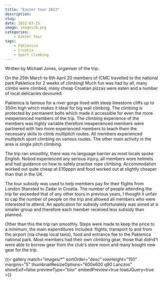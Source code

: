 ```yaml
---
title: "Easter tour 2012"
description: 
slug: 
date: 2012-03-25
image: images/0.png
categories:
    - Easter Tour
tags:
    - Paklenica
    - Croatia
    - Sport climbing
---
```


Written by Michael Jones, organiser of the trip.

On the 25th March to 6th April 20 members of ICMC travelled to the national park Paklenica for 2 weeks of climbing! Much fun was had by all, many climbs were climbed, many cheap Croatian pizzas were eaten and a number of local delicacies devoured.

Paklenica is famous for a river gorge lined with steep limestone cliffs up to 350m high which makes it
ideal for big wall climbing. The climbing is protected by permanent bolts which made it accessible for
even the more inexperienced members of the trip. The climbing experience of the members was
highly variable therefore inexperienced members were partnered with two more experienced
members to teach them the necessary skills to climb multipitch routes. All members experienced
multipitch sport climbing on various routes. The other main activity in the area is single pitch
climbing.

The trip ran smoothly, there was no language barrier as most locals spoke English. Nobod
experienced any serious injury, all members wore helmets and had guidance on how to safely
practise rope climbing. Accommodation worked out quite cheap at £10pppn and food worked out at
slightly cheaper than that in the UK.

The tour subsidy was used to help members pay for their flights from London Stansted to Zadar in
Croatia. The number of people attending the trip far exceeded that of any other tours in previous
years, I thought it unfair to cap the number of people on the trip and allowed all members who were
interested to attend. An application for subsidy unfortunately was aimed at a smaller group and
therefore each member received less subsidy than planned.

Other than this the trip ran smoothly. Steps were made to keep the price to a minimum, the main
expenditures included: flights, transport to and from the airport (via cheap local taxis), food and
entrance fee to the Paklenica national park. Most members had their own climbing gear, those that didnd't were able to borrow gear from the club's store room and many bought new gear for the trip.



{{< gallery match="images/*" sortOrder="desc" rowHeight="150" margins="5" thumbnailResizeOptions="600x600 q90 Lanczos" showExif=false previewType="blur" embedPreview=true loadJQuery=true >}}


